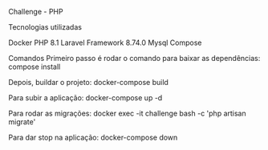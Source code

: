 Challenge - PHP

Tecnologias utilizadas

Docker
PHP 8.1
Laravel Framework 8.74.0
Mysql
Compose 


Comandos
Primeiro passo é rodar o comando para baixar as dependências:
compose install

Depois, buildar o projeto:
docker-compose build

Para subir a aplicação:
docker-compose up -d

Para rodar as migrações:
docker exec -it challenge bash -c 'php artisan migrate'

Para dar stop na aplicação:
docker-compose down



